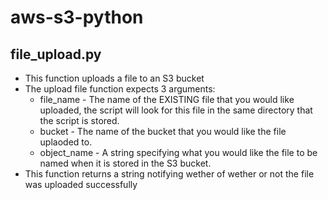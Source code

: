 # aws-s3-python

## file_upload.py
* This function uploads a file to an S3 bucket
* The upload file function expects 3 arguments:
  * file_name - The name of the EXISTING file that you would like uploaded, the script will look for this file in the same directory that the script is stored.
  * bucket - The name of the bucket that you would like the file uplaoded to.
  * object_name - A string specifying what you would like the file to be named when it is stored in the S3 bucket.
* This function returns a string notifying wether of wether or not the file was uploaded successfully